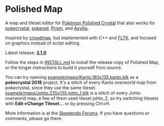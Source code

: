 # Polished Map

A map and tileset editor for [Pokémon Polished Crystal](https://github.com/roukaour/polishedcrystal) that also works for [pokecrystal](https://github.com/pret/pokecrystal), [pokered](https://github.com/pret/pokered), [Prism](https://www.reddit.com/r/PokemonPrism/), and [Axyllia](http://pokemonfractal.wikia.com/wiki/Axyllia).

Inspired by [crowdmap](https://github.com/yenatch/crowdmap), but implemented with C++ and [FLTK](http://www.fltk.org/), and focused on graphics instead of script editing.

Latest release: [**3.1.0**](https://github.com/roukaour/polished-map/releases/tag/v3.1.0)

Follow the steps in [INSTALL.md](INSTALL.md) to install the release copy of Polished Map, or the longer instructions to build it yourself from source.

You can try opening [example/maps/Kanto.180x135.kanto.blk](example/maps/Kanto.180x135.kanto.blk) as a **pokecrystal 2018** project. It's a stitch of every Kanto overworld map from pokecrystal, since they use the same tileset. [example/maps/Johto.235x135.johto_1.blk](example/maps/Johto.235x135.johto_1.blk) is a stitch of every Johto overworld map; a few of them used tileset johto_2, so try switching tilesets with **Edit→Change Tileset…** or by pressing Ctrl+H.

More information is at the [Skeetendo Forums](https://hax.iimarckus.org/topic/7222/). If you have questions or comments, please go there.
